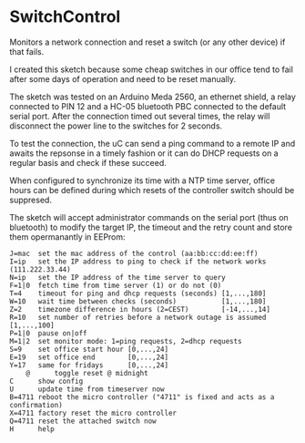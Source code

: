 SwitchControl
=============

Monitors a network connection and reset a switch (or any other device) if that fails.

I created this sketch because some cheap switches in our office tend to fail after
some days of operation and need to be reset manually.

The sketch was tested on an Arduino Meda 2560, an ethernet shield, a relay connected
to PIN 12 and a HC-05 bluetooth PBC connected to the default serial port.
After the connection timed out several times, the relay will disconnect the power line
to the switches for 2 seconds.

To test the connection, the uC can send a ping command to a remote IP and awaits the repsonse
in a timely fashion or it can do DHCP requests on a regular basis and check if these succeed.

When configured to synchronize its time with a NTP time server, office hours can be defined
during which resets of the controller switch should be suppresed.

The sketch will accept administrator commands on the serial port (thus on bluetooth) to
modify the target IP, the timeout and the retry count and store them opermanantly in EEProm:

	J=mac  set the mac address of the control (aa:bb:cc:dd:ee:ff)
	I=ip   set the IP address to ping to check if the network works (111.222.33.44)
	N=ip   set the IP address of the time server to query
	F=1|0  fetch time from time server (1) or do not (0)
	T=4    timeout for ping and dhcp requests (seconds) [1,...,180]
	W=10   wait time between checks (seconds)           [1,...,180]
	Z=2    timezone difference in hours (2=CEST)        [-14,...,14]
	R=10   set number of retries before a network outage is assumed [1,...,100]
	P=1|0  pause on|off
	M=1|2  set monitor mode: 1=ping requests, 2=dhcp requests
	S=9    set office start hour [0,...,24]
	E=19   set office end        [0,...,24]
	Y=17   same for fridays      [0,...,24]
        @      toggle reset @ midnight
	C      show config
	U      update time from timeserver now
	B=4711 reboot the micro controller ("4711" is fixed and acts as a confirmation)
	X=4711 factory reset the micro controller
	Q=4711 reset the attached switch now
	H      help

